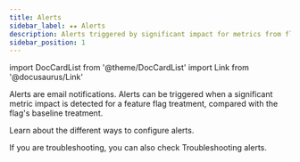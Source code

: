 ```yaml
---
title: Alerts
sidebar_label: ★★ Alerts
description: Alerts triggered by significant impact for metrics from flag treatments
sidebar_position: 1
---
```


import DocCardList from '@theme/DocCardList'
import Link from '@docusaurus/Link'

Alerts are email notifications. Alerts can be triggered when a significant metric impact is detected for a feature flag treatment, compared with the flag's <Link to="../feature-flags/treatments/baseline-treatment">baseline treatment</Link>.

Learn about the different ways to configure alerts.

<DocCardList />

If you are troubleshooting, you can also check <Link to="/">Troubleshooting alerts</Link>.